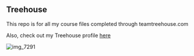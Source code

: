 ## Treehouse

This repo is for all my course files completed through teamtreehouse.com

Also, check out my Treehouse profile [here](https://github.com/jcochems)

![img_7291](https://user-images.githubusercontent.com/24934359/37008999-d0eb8704-20b2-11e8-88a2-03bf19a56d91.jpg)
